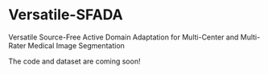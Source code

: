# Versatile-SFADA
Versatile Source-Free Active Domain Adaptation for Multi-Center and Multi-Rater Medical Image Segmentation

The code and dataset are coming soon!

